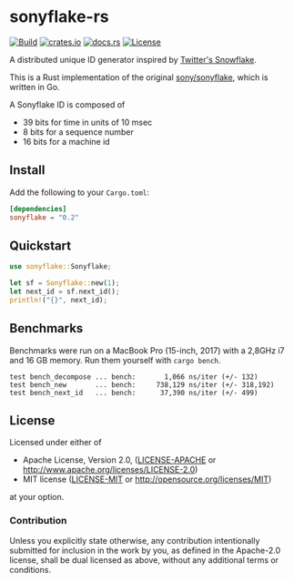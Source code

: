 # sonyflake-rs

[![Build](https://github.com/bahlo/sonyflake-rs/workflows/Build/badge.svg)](https://github.com/bahlo/sonyflake-rs/actions?query=workflow%3ABuild)
[![crates.io](https://img.shields.io/crates/v/sonyflake.svg)](https://crates.io/crates/sonyflake)
[![docs.rs](https://docs.rs/sonyflake/badge.svg)](https://docs.rs/sonyflake/)
[![License](https://img.shields.io/crates/l/sonyflake)](LICENSE-APACHE)

A distributed unique ID generator inspired by [Twitter's Snowflake](https://blog.twitter.com/2010/announcing-snowflake).

This is a Rust implementation of the original [sony/sonyflake](https://github.com/sony/sonyflake), which is written in Go.

A Sonyflake ID is composed of

- 39 bits for time in units of 10 msec
- 8 bits for a sequence number
- 16 bits for a machine id

## Install

Add the following to your `Cargo.toml`:
```toml
[dependencies]
sonyflake = "0.2"
```

## Quickstart

```rust
use sonyflake::Sonyflake;

let sf = Sonyflake::new(1);
let next_id = sf.next_id();
println!("{}", next_id);
```

## Benchmarks

Benchmarks were run on a MacBook Pro (15-inch, 2017) with a 2,8GHz i7 and 16 GB memory.
Run them yourself with `cargo bench`.

```benchmark
test bench_decompose ... bench:       1,066 ns/iter (+/- 132)
test bench_new       ... bench:     738,129 ns/iter (+/- 318,192)
test bench_next_id   ... bench:      37,390 ns/iter (+/- 499)
```

## License

Licensed under either of

 * Apache License, Version 2.0, ([LICENSE-APACHE](LICENSE-APACHE) or http://www.apache.org/licenses/LICENSE-2.0)
 * MIT license ([LICENSE-MIT](LICENSE-MIT) or http://opensource.org/licenses/MIT)

at your option.

### Contribution

Unless you explicitly state otherwise, any contribution intentionally submitted
for inclusion in the work by you, as defined in the Apache-2.0 license, shall be dual licensed as above, without any
additional terms or conditions.
